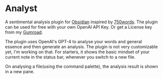 # Analyst

A sentimental analysis plugin for [Obsidian](https://obsidian.md) inspired by [750words](https://new.750words.com).
The plugin can be used for free with your own OpenAI API Key. Or get a License key from my [Gumroad](https://store.pybash.xyz/l/analyst).

The plugin uses OpenAI's GPT-4 to analyse your words and general essence and then generate an analysis. The plugin is not very customizable yet, I'm working on that. For starters, it shows the basic mindset of your current note in the status bar, whenever you switch to a new file.

On analysing a file(using the command palette), the analysis result is shown in a new pane.